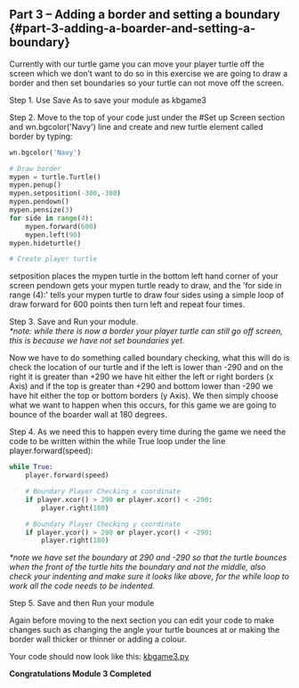 ## Part 3 – Adding a border and setting a boundary {#part-3-adding-a-boarder-and-setting-a-boundary}

Currently with our turtle game you can move your player turtle off the screen which we don’t want to do so in this exercise we are going to draw a border and then set boundaries so your turtle can not move off the screen.

Step 1. Use Save As to save your module as kbgame3

Step 2. Move to the top of your code just under the \#Set up Screen section and wn.bgcolor\('Navy'\) line and create and new turtle element called border by typing:

```python
wn.bgcolor('Navy')

# Draw border
mypen = turtle.Turtle()
mypen.penup()
mypen.setposition(-300,-300)
mypen.pendown()
mypen.pensize(3)
for side in range(4):
    mypen.forward(600)
    mypen.left(90)
mypen.hideturtle()

# Create player turtle
```

setposition places the mypen turtle in the bottom left hand corner of your screen pendown gets your mypen turtle ready to draw, and the 'for side in range \(4\):' tells your mypen turtle to draw four sides using a simple loop of draw forward for 600 points then turn left and repeat four times.

Step 3. Save and Run your module.  
_\*note: while there is now a border your player turtle can still go off screen, this is because we have not set boundaries yet._

Now we have to do something called boundary checking, what this will do is check the location of our turtle and if the left is lower than -290 and on the right it is greater than +290 we have hit either the left or right borders \(x Axis\) and if the top is greater than +290 and bottom lower than -290 we have hit either the top or bottom borders \(y Axis\). We then simply choose what we want to happen when this occurs, for this game we are going to bounce of the boarder wall at 180 degrees.

Step 4. As we need this to happen every time during the game we need the code to be written within the while True loop under the line player.forward\(speed\):

```python
while True:
    player.forward(speed)

    # Boundary Player Checking x coordinate
    if player.xcor() > 290 or player.xcor() < -290:
        player.right(180)

    # Boundary Player Checking y coordinate
    if player.ycor() > 290 or player.ycor() < -290:
        player.right(180)
```

_\*note we have set the boundary at 290 and -290 so that the turtle bounces when the front of the turtle hits the boundary and not the middle, also check your indenting and make sure it looks like above, for the while loop to work all the code needs to be indented._

Step 5. Save and then Run your module

Again before moving to the next section you can edit your code to make changes such as changing the angle your turtle bounces at or making the border wall thicker or thinner or adding a colour.

Your code should now look like this: [kbgame3.py](/src/kbgame3.py)

**Congratulations Module 3 Completed**

